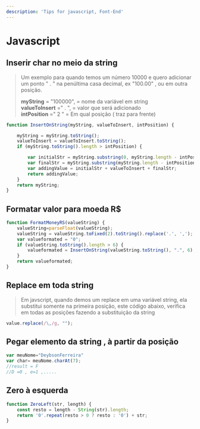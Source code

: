 ```yaml
---
description: 'Tips for javascript, Font-End'
---
```


# Javascript

## Inserir char no meio da string

> Um exemplo para quando temos um número 10000 e quero adicionar um ponto " . " na penúltima casa decimal, ex "100.00" , ou em outra posição.
>
> **myString** = "100000",  = nome da variável em string  
> **valueToInsert** ="  . ",    = valor que será adicionado   
>  **intPosition** ="  2 "        =  Em qual posição \( traz para frente\)

>

```javascript
function InsertOnString(myString, valueToInsert, intPosition) {

    myString = myString.toString();
    valueToInsert = valueToInsert.toString();
    if (myString.toString().length > intPosition) {

        var initialStr = myString.substring(0, myString.length - intPosition);
        var finalStr = myString.substring(myString.length - intPosition);
        var addingValue = initialStr + valueToInsert + finalStr;
        return addingValue;
    }
    return myString;
}
```

## Formatar valor para moeda R$

```javascript
function FormatMoneyRS(valueString) {
    valueString=parseFloat(valueString);
    valueString = valueString.toFixed(2).toString().replace('.', ','); //inserir virgula
    var valueformated = "0";
    if (valueString.toString().length > 6) {
        valueformated = InsertOnString(valueString.toString(), ".", 6);//inserir ponto de milhar
    }
    return valueformated;
}    
```

## Replace em toda string

> Em javscript, quando demos um replace em uma variável string, ela substitui somente na primeira posição, este código abaixo, verifica em todas as posições fazendo a substituição da string

```javascript
value.replace(/\,/g, "");
```

## Pegar elemento da string , à partir da posição

```javascript
var meuNome="DeybsonFerreira"
var char= meuNome.charAt(7);
//result = F
//D =0 , e=1 ,.....
```

## Zero à esquerda

```javascript
function ZeroLeft(str, length) {
    const resto = length - String(str).length;
    return '0'.repeat(resto > 0 ? resto : '0') + str;
}
```

